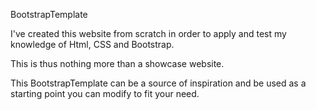 BootstrapTemplate

I've created this website from scratch in order to apply and test my knowledge of Html, CSS and Bootstrap. 

This is thus nothing more than a showcase website.

This BootstrapTemplate can be a source of inspiration and be used as a starting point you can modify to fit your need.